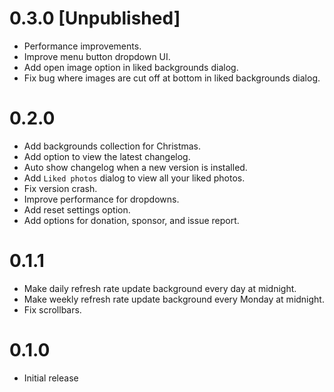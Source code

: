 # 0.3.0 [Unpublished]

- Performance improvements.
- Improve menu button dropdown UI.
- Add open image option in liked backgrounds dialog.
- Fix bug where images are cut off at bottom in liked backgrounds dialog.

# 0.2.0

- Add backgrounds collection for Christmas.
- Add option to view the latest changelog.
- Auto show changelog when a new version is installed.
- Add `Liked photos` dialog to view all your liked photos.
- Fix version crash.
- Improve performance for dropdowns.
- Add reset settings option.
- Add options for donation, sponsor, and issue report.

# 0.1.1

- Make daily refresh rate update background every day at midnight.
- Make weekly refresh rate update background every Monday at midnight.
- Fix scrollbars.

# 0.1.0

- Initial release